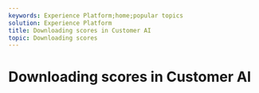 ```yaml
---
keywords: Experience Platform;home;popular topics
solution: Experience Platform
title: Downloading scores in Customer AI
topic: Downloading scores
---
```


# Downloading scores in Customer AI